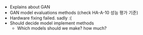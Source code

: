 * Explains about GAN
* GAN model evaluations methods (check HA-A-10 성능 평가 기준)
* Hardware fixing failed. sadly :(
* Should decide model implement methods
    - Which models should we make? how much?